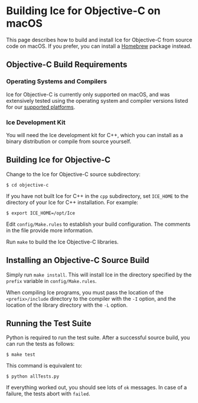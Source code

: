 # Building Ice for Objective-C on macOS

This page describes how to build and install Ice for Objective-C from source
code on macOS. If you prefer, you can install a [Homebrew][1] package instead.

## Objective-C Build Requirements

### Operating Systems and Compilers

Ice for Objective-C is currently only supported on macOS, and was extensively
tested using the operating system and compiler versions listed for our
[supported platforms][2].

### Ice Development Kit

You will need the Ice development kit for C++, which you can install as a binary
distribution or compile from source yourself.

## Building Ice for Objective-C

Change to the Ice for Objective-C source subdirectory:

    $ cd objective-c

If you have not built Ice for C++ in the `cpp` subdirectory, set `ICE_HOME` to
the directory of your Ice for C++ installation. For example:

    $ export ICE_HOME=/opt/Ice

Edit `config/Make.rules` to establish your build configuration. The comments in
the file provide more information.

Run `make` to build the Ice Objective-C libraries.

## Installing an Objective-C Source Build

Simply run `make install`. This will install Ice in the directory specified by
the `prefix` variable in `config/Make.rules`.

When compiling Ice programs, you must pass the location of the
`<prefix>/include` directory to the compiler with the `-I` option, and the
location of the library directory with the `-L` option.

## Running the Test Suite

Python is required to run the test suite. After a successful source build, you
can run the tests as follows:

    $ make test

This command is equivalent to:

    $ python allTests.py

If everything worked out, you should see lots of `ok` messages. In case of a
failure, the tests abort with `failed`.

[1]: https://doc.zeroc.com/display/Ice36/Using+the+OS+X+Binary+Distribution
[2]: https://doc.zeroc.com/display/Ice36/Supported+Platforms+for+Ice+and+Ice+Touch+3.6.4

